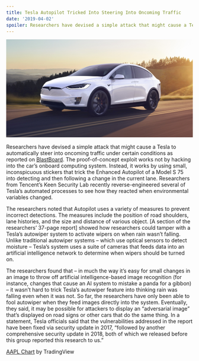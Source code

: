 ```yaml
---
title: Tesla Autopilot Tricked Into Steering Into Oncoming Traffic
date: '2019-04-02'
spoiler: Researchers have devised a simple attack that might cause a Tesla to automatically steer into oncoming traffic under certain conditions. The proof-of-concept exploit works not by hacking into the car’s onboard computing system. Instead, it works by using small, inconspicuous stickers that trick the Enhanced Autopilot of a Model S 75 into detecting and then following a change in the current lane. Researchers from Tencent’s Keen Security Lab recently reverse-engineered several of Tesla’s automated processes to see how they reacted when environmental variables changed.
---
```

![UConn](./Tesla.jpg)

Researchers have devised a simple attack that might cause a Tesla to automatically steer into oncoming traffic under certain conditions as reported on [BlastBoard](https://www.blastboard.com/t/researchers-trick-tesla-autopilot-into-steering-into-oncoming-traffic/35). The proof-of-concept exploit works not by hacking into the car’s onboard computing system. Instead, it works by using small, inconspicuous stickers that trick the Enhanced Autopilot of a Model S 75 into detecting and then following a change in the current lane. Researchers from Tencent’s Keen Security Lab recently reverse-engineered several of Tesla’s automated processes to see how they reacted when environmental variables changed.

The researchers noted that Autopilot uses a variety of measures to prevent incorrect detections. The measures include the position of road shoulders, lane histories, and the size and distance of various object. [A section of the researchers’ 37-page report] showed how researchers could tamper with a Tesla’s autowiper system to activate wipers on when rain wasn’t falling. Unlike traditional autowiper systems – which use optical sensors to detect moisture – Tesla’s system uses a suite of cameras that feeds data into an artificial intelligence network to determine when wipers should be turned on. 

The researchers found that – in much the way it’s easy for small changes in an image to throw off artificial intelligence-based image recognition (for instance, changes that cause an AI system to mistake a panda for a gibbon) – it wasn’t hard to trick Tesla’s autowiper feature into thinking rain was falling even when it was not. So far, the researchers have only been able to fool autowiper when they feed images directly into the system. Eventually, they said, it may be possible for attackers to display an “adversarial image” that’s displayed on road signs or other cars that do the same thing. In a statement, Tesla officials said that the vulnerabilities addressed in the report have been fixed via security update in 2017, “followed by another comprehensive security update in 2018, both of which we released before this group reported this research to us.” 

<!-- TradingView Widget BEGIN -->
<div class="tradingview-widget-container">
  <div id="tradingview_02dee"></div>
  <div class="tradingview-widget-copyright"><a href="https://www.tradingview.com/symbols/NASDAQ-AAPL/" rel="noopener" target="_blank"><span class="blue-text">AAPL Chart</span></a> by TradingView</div>
  <script type="text/javascript" src="https://s3.tradingview.com/tv.js"></script>
  <script type="text/javascript">
  new TradingView.widget(
  {
  "width": 980,
  "height": 610,
  "symbol": "NASDAQ:AAPL",
  "interval": "D",
  "timezone": "Etc/UTC",
  "theme": "Light",
  "style": "1",
  "locale": "en",
  "toolbar_bg": "#f1f3f6",
  "enable_publishing": false,
  "allow_symbol_change": true,
  "container_id": "tradingview_02dee"
}
  );
  </script>
</div>
<!-- TradingView Widget END -->